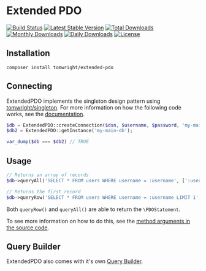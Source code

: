 # Extended PDO

[![Build Status](https://travis-ci.org/TomWright/ExtendedPDO.svg?branch=master)](https://travis-ci.org/TomWright/ExtendedPDO)
[![Latest Stable Version](https://poser.pugx.org/tomwright/extended-pdo/v/stable)](https://packagist.org/packages/tomwright/extended-pdo)
[![Total Downloads](https://poser.pugx.org/tomwright/extended-pdo/downloads)](https://packagist.org/packages/tomwright/extended-pdo)
[![Monthly Downloads](https://poser.pugx.org/tomwright/extended-pdo/d/monthly)](https://packagist.org/packages/tomwright/extended-pdo)
[![Daily Downloads](https://poser.pugx.org/tomwright/extended-pdo/d/daily)](https://packagist.org/packages/tomwright/extended-pdo)
[![License](https://poser.pugx.org/tomwright/extended-pdo/license.svg)](https://packagist.org/packages/tomwright/extended-pdo)

## Installation

```
composer install tomwright/extended-pdo
```

## Connecting

ExtendedPDO implements the singleton design pattern using [tomwright/singleton](https://github.com/TomWright/Singleton).
For more information on how the following code works, see the [documentation](https://github.com/TomWright/Singleton).

```php
$db = ExtendedPDO::createConnection($dsn, $username, $password, 'my-main-db');
$db2 = ExtendedPDO::getInstance('my-main-db');

var_dump($db === $db2) // TRUE
```

## Usage
```php
// Returns an array of records
$db->queryAll('SELECT * FROM users WHERE username = :username', [':username' => 'Tom']);

// Returns the first record
$db->queryRow('SELECT * FROM users WHERE username = :username LIMIT 1', [':username' => 'Tom']);
```

Both `queryRow()` and `queryAll()` are able to return the `\PDOStatement`.

To see more information on how to do this, see the [method arguments in the source code](src/ExtendedPDO.php#L78).

## Query Builder

ExtendedPDO also comes with it's own [Query Builder](https://github.com/TomWright/QueryBuilderPHP).
